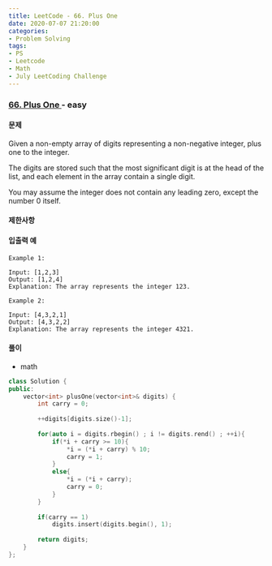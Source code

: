 ```yaml
---
title: LeetCode - 66. Plus One
date: 2020-07-07 21:20:00
categories:
- Problem Solving
tags:
- PS
- Leetcode
- Math
- July LeetCoding Challenge
---
```


### [ 66. Plus One ](https://leetcode.com/problems/plus-one/) - easy

#### 문제

Given a non-empty array of digits representing a non-negative integer, plus one to the integer.

The digits are stored such that the most significant digit is at the head of the list, and each element in the array contain a single digit.

You may assume the integer does not contain any leading zero, except the number 0 itself.

#### 제한사항

#### 입출력 예

```
Example 1:

Input: [1,2,3]
Output: [1,2,4]
Explanation: The array represents the integer 123.
```

```
Example 2:

Input: [4,3,2,1]
Output: [4,3,2,2]
Explanation: The array represents the integer 4321.

```

#### 풀이
  - math

```cpp
class Solution {
public:
    vector<int> plusOne(vector<int>& digits) {
        int carry = 0;
        
        ++digits[digits.size()-1];
            
        for(auto i = digits.rbegin() ; i != digits.rend() ; ++i){
            if(*i + carry >= 10){
                *i = (*i + carry) % 10;
                carry = 1;
            }
            else{
                *i = (*i + carry);
                carry = 0;
            }
        }
        
        if(carry == 1)
            digits.insert(digits.begin(), 1);
        
        return digits;
    }
};
```
